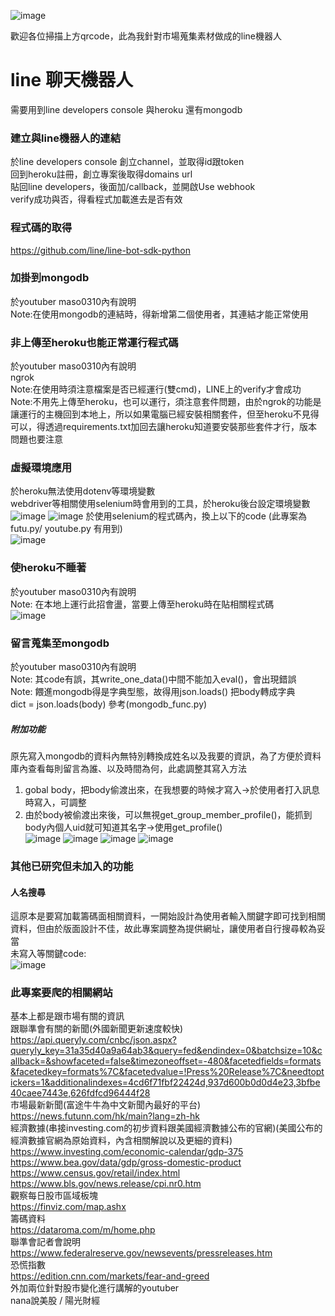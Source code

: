 ![image](https://user-images.githubusercontent.com/101057598/169508175-de1b0e95-259b-4e32-a8f2-e8ae9ae0a02a.png)<br>

歡迎各位掃描上方qrcode，此為我針對市場蒐集素材做成的line機器人<br>

line 聊天機器人
===
需要用到line developers console 與heroku 還有mongodb <br>
### 建立與line機器人的連結<br>
於line developers console 創立channel，並取得id跟token <br>
回到heroku註冊，創立專案後取得domains url<br>
貼回line developers，後面加/callback，並開啟Use webhook <br>
verify成功與否，得看程式加載進去是否有效<br>
### 程式碼的取得<br>
https://github.com/line/line-bot-sdk-python<br>
### 加掛到mongodb
於youtuber maso0310內有說明<br>
Note:在使用mongodb的連結時，得新增第二個使用者，其連結才能正常使用<br>
### 非上傳至heroku也能正常運行程式碼
於youtuber maso0310內有說明<br>
ngrok<br>
Note:在使用時須注意檔案是否已經運行(雙cmd)，LINE上的verify才會成功<br>
Note:不用先上傳至heroku，也可以運行，須注意套件問題，由於ngrok的功能是讓運行的主機回到本地上，所以如果電腦已經安裝相關套件，但至heroku不見得可以，得透過requirements.txt加回去讓heroku知道要安裝那些套件才行，版本問題也要注意<br>
### 虛擬環境應用
於heroku無法使用dotenv等環境變數<br>
webdriver等相關使用selenium時會用到的工具，於heroku後台設定環境變數<br>
![image](https://user-images.githubusercontent.com/101057598/169499362-9e33ab2e-7ff1-4a7b-81b0-243fcd44ad9a.png)
![image](https://user-images.githubusercontent.com/101057598/169499389-073a04d8-4feb-4065-b36f-5f1b74917763.png)
於使用selenium的程式碼內，換上以下的code (此專案為futu.py/ youtube.py 有用到)<br>
![image](https://user-images.githubusercontent.com/101057598/169506465-76bee7a8-e60a-4ab3-a9b8-bde7e74e966a.png)
 ### 使heroku不睡著
 於youtuber maso0310內有說明<br>
 Note: 在本地上運行此招會盪，當要上傳至heroku時在貼相關程式碼<br>
![image](https://user-images.githubusercontent.com/101057598/169506371-63f058ad-69fe-4e19-b215-a8a14d895864.png)
 ### 留言蒐集至mongodb
 於youtuber maso0310內有說明<br>
 Note: 其code有誤，其write_one_data()中間不能加入eval()，會出現錯誤<br>
 Note: 餵進mongodb得是字典型態，故得用json.loads() 把body轉成字典<br>
 dict = json.loads(body) 參考(mongodb_func.py)
 ##### 附加功能
 原先寫入mongodb的資料內無特別轉換成姓名以及我要的資訊，為了方便於資料庫內查看每則留言為誰、以及時間為何，此處調整其寫入方法<br>
 1. gobal body，把body偷渡出來，在我想要的時候才寫入→於使用者打入訊息時寫入，可調整<br>
 2. 由於body被偷渡出來後，可以無視get_group_member_profile()，能抓到body內個人uid就可知道其名字→使用get_profile()<br>
 ![image](https://user-images.githubusercontent.com/101057598/169505722-da6ef391-afc7-4cdd-a245-6ec18f11b073.png)
![image](https://user-images.githubusercontent.com/101057598/169505755-8a15a7df-98c8-4fd2-936d-e541930d8e90.png)
![image](https://user-images.githubusercontent.com/101057598/169505779-62305e56-29b6-4c93-9c78-d4c547340f4e.png)
![image](https://user-images.githubusercontent.com/101057598/169505797-5b33cd8b-216e-4ba1-946a-90ad415a9de6.png)
 ### 其他已研究但未加入的功能
 #### 人名搜尋
 這原本是要寫加載籌碼面相關資料，一開始設計為使用者輸入關鍵字即可找到相關資料，但由於版面設計不佳，故此專案調整為提供網址，讓使用者自行搜尋較為妥當<br>
 未寫入等關鍵code:<br>
 ![image](https://user-images.githubusercontent.com/101057598/169505426-efd0c360-b1e0-4174-b5df-4ea387817e68.png)
 ### 此專案要爬的相關網站
 基本上都是跟市場有關的資訊<br>
 跟聯準會有關的新聞(外國新聞更新速度較快)<br>
 https://api.queryly.com/cnbc/json.aspx?queryly_key=31a35d40a9a64ab3&query=fed&endindex=0&batchsize=10&callback=&showfaceted=false&timezoneoffset=-480&facetedfields=formats&facetedkey=formats%7C&facetedvalue=!Press%20Release%7C&needtoptickers=1&additionalindexes=4cd6f71fbf22424d,937d600b0d0d4e23,3bfbe40caee7443e,626fdfcd96444f28<br>
 市場最新新聞(富途牛牛為中文新聞內最好的平台)<br>
 https://news.futunn.com/hk/main?lang=zh-hk<br>
 經濟數據(串接investing.com的初步資料跟美國經濟數據公布的官網)(美國公布的經濟數據官網為原始資料，內含相關解說以及更細的資料)<br>
 https://www.investing.com/economic-calendar/gdp-375<br>
 https://www.bea.gov/data/gdp/gross-domestic-product<br>
 https://www.census.gov/retail/index.html<br>
 https://www.bls.gov/news.release/cpi.nr0.htm<br>
 觀察每日股市區域板塊<br>
 https://finviz.com/map.ashx<br>
 籌碼資料<br>
 https://dataroma.com/m/home.php<br>
 聯準會記者會說明<br>
 https://www.federalreserve.gov/newsevents/pressreleases.htm<br>
 恐慌指數<br>
 https://edition.cnn.com/markets/fear-and-greed<br>
 外加兩位針對股市變化進行講解的youtuber<br>
 nana說美股 / 陽光財經<br>
 
 
